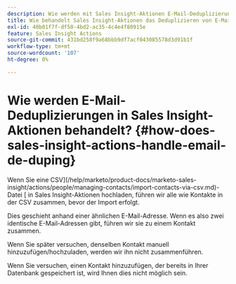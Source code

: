 ```yaml
---
description: Wie werden mit Sales Insight-Aktionen E-Mail-Deduplizierung behandelt - Marketo Docs - Produktdokumentation
title: Wie behandelt Sales Insight-Aktionen das Deduplizieren von E-Mails?
exl-id: 40b01f7f-df50-4bd2-ac35-4c4e4f80915e
feature: Sales Insight Actions
source-git-commit: 431bd258f9a68bbb9df7acf043085578d3d91b1f
workflow-type: tm+mt
source-wordcount: '107'
ht-degree: 0%

---
```


# Wie werden E-Mail-Deduplizierungen in Sales Insight-Aktionen behandelt? {#how-does-sales-insight-actions-handle-email-de-duping}

Wenn Sie eine CSV](/help/marketo/product-docs/marketo-sales-insight/actions/people/managing-contacts/import-contacts-via-csv.md)-Datei [ in Sales Insight-Aktionen hochladen, führen wir alle wie Kontakte in der CSV zusammen, bevor der Import erfolgt.

Dies geschieht anhand einer ähnlichen E-Mail-Adresse. Wenn es also zwei identische E-Mail-Adressen gibt, führen wir sie zu einem Kontakt zusammen.

Wenn Sie später versuchen, denselben Kontakt manuell hinzuzufügen/hochzuladen, werden wir ihn nicht zusammenführen.

Wenn Sie versuchen, einen Kontakt hinzuzufügen, der bereits in Ihrer Datenbank gespeichert ist, wird Ihnen dies nicht möglich sein.
